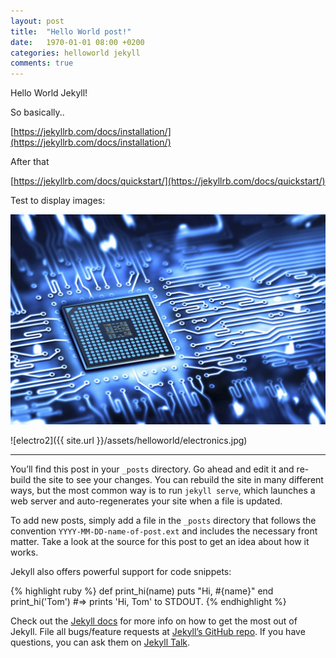 ```yaml
---
layout: post
title:  "Hello World post!"
date:   1970-01-01 08:00 +0200
categories: helloworld jekyll
comments: true
---
```


Hello World Jekyll!

So basically..

[https://jekyllrb.com/docs/installation/](https://jekyllrb.com/docs/installation/)

After that

[https://jekyllrb.com/docs/quickstart/](https://jekyllrb.com/docs/quickstart/)

Test to display images:

![electronics](/assets/helloworld/electronics.jpg)

![electro2]({{ site.url }}/assets/helloworld/electronics.jpg)

---

You’ll find this post in your `_posts` directory. Go ahead and edit it and re-build the site to see your changes. You can rebuild the site in many different ways, but the most common way is to run `jekyll serve`, which launches a web server and auto-regenerates your site when a file is updated.

To add new posts, simply add a file in the `_posts` directory that follows the convention `YYYY-MM-DD-name-of-post.ext` and includes the necessary front matter. Take a look at the source for this post to get an idea about how it works.

Jekyll also offers powerful support for code snippets:

{% highlight ruby %}
def print_hi(name)
  puts "Hi, #{name}"
end
print_hi('Tom')
#=> prints 'Hi, Tom' to STDOUT.
{% endhighlight %}

Check out the [Jekyll docs][jekyll-docs] for more info on how to get the most out of Jekyll. File all bugs/feature requests at [Jekyll’s GitHub repo][jekyll-gh]. If you have questions, you can ask them on [Jekyll Talk][jekyll-talk].

[jekyll-docs]: https://jekyllrb.com/docs/home
[jekyll-gh]:   https://github.com/jekyll/jekyll
[jekyll-talk]: https://talk.jekyllrb.com/
